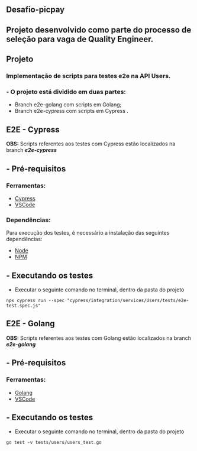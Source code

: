 ## Desafio-picpay

## Projeto desenvolvido como parte do processo de seleção para vaga de Quality Engineer.

## Projeto

### Implementação de scripts para testes e2e na API Users.


### - O projeto está dividido em duas partes: 
 - Branch e2e-golang com scripts em Golang;
 - Branch e2e-cypress com scripts em Cypress .

## **E2E - Cypress**

**OBS:** Scripts referentes aos testes com Cypress estão localizados na branch ***e2e-cypress***

## - Pré-requisitos

### Ferramentas:
- [Cypress](https://docs.cypress.io/guides/getting-started/installing-cypress)
- [VSCode](https://code.visualstudio.com/download)

### Dependências:
Para execução dos testes, é necessário a instalação das seguintes dependências:

- [Node](https://nodejs.org/en/download/)
- [NPM](https://www.npmjs.com/get-npm)

## - Executando os testes
- Executar o seguinte comando no terminal, dentro da pasta do projeto

`npx cypress run --spec "cypress/integration/services/Users/tests/e2e-test.spec.js"`

## **E2E - Golang**

**OBS:** Scripts referentes aos testes com Golang estão localizados na branch ***e2e-golang***

## - Pré-requisitos

### Ferramentas:
- [Golang](https://golang.org/doc/install)
- [VSCode](https://code.visualstudio.com/download)

## - Executando os testes
- Executar o seguinte comando no terminal, dentro da pasta do projeto

`go test -v tests/users/users_test.go`



